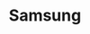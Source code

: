 ---
home: true
icon: home
title: Samsung
description: A website for the Samsung discord Community, containing useful guides and server-related information
heroText: Samsung Community
heroImage: "logo.png"
tagline: A website for the Samsung discord Community.
actions:
  - text: Guides
    link: /guide/
    icon: book
    type: primary

  - text: Server Invite
    link: https://discord.gg/fnTb75qwA7
features:

  - title: Guides
    icon: code
    details: Technical guides for Android devices
    link: /guide/

  # - title: Suggestions
  #   icon: comment
  #   details: Make suggestions for the server
  #   # link: https://suggestions.samsungdiscord.co

  - title: Appeals
    icon: blog
    details: Appeal your ban from the server
    link: https://appeals.samsungdiscord.co
---